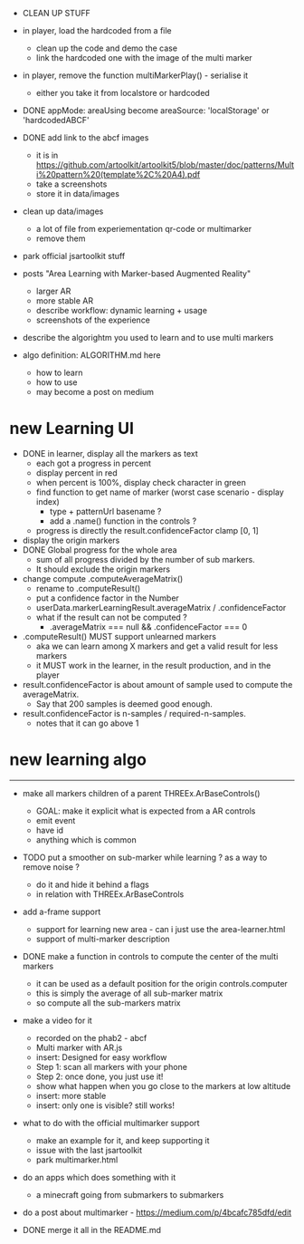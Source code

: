 - CLEAN UP STUFF
- in player, load the hardcoded from a file
  - clean up the code and demo the case
  - link the hardcoded one with the image of the multi marker
- in player, remove the function multiMarkerPlay() - serialise it
  - either you take it from localstore or hardcoded
- DONE appMode: areaUsing become areaSource: 'localStorage' or 'hardcodedABCF'
- DONE add link to the abcf images
  - it is in https://github.com/artoolkit/artoolkit5/blob/master/doc/patterns/Multi%20pattern%20(template%2C%20A4).pdf
  - take a screenshots
  - store it in data/images
- clean up data/images 
  - a lot of file from experiementation qr-code or multimarker
  - remove them

- park official jsartoolkit stuff
- posts "Area Learning with Marker-based Augmented Reality"
  - larger AR
  - more stable AR
  - describe workflow: dynamic learning + usage
  - screenshots of the experience
  
- describe the algorightm you used to learn and to use multi markers
- algo definition: ALGORITHM.md here
  - how to learn
  - how to use 
  - may become a post on medium 







# new Learning UI

- DONE in learner, display all the markers as text
  - each got a progress in percent 
  - display percent in red
  - when percent is 100%, display check character in green
  - find function to get name of marker (worst case scenario - display index)
    - type + patternUrl basename ?
    - add a .name() function in the controls ?
  - progress is directly the result.confidenceFactor clamp [0, 1]
- display the origin markers
- DONE Global progress for the whole area 
  - sum of all progress divided by the number of sub markers.
  - It should exclude the origin markers
- change compute .computeAverageMatrix()
  - rename to .computeResult()
  - put a confidence factor in the Number
  - userData.markerLearningResult.averageMatrix / .confidenceFactor
  - what if the result can not be computed ?
    - .averageMatrix === null && .confidenceFactor === 0
- .computeResult() MUST support unlearned markers
  - aka we can learn among X markers and get a valid result for less markers
  - it MUST work in the learner, in the result production, and in the player
- result.confidenceFactor is about amount of sample used to compute the averageMatrix.
  - Say that 200 samples is deemed good enough.
- result.confidenceFactor is n-samples / required-n-samples.
  - notes that it can go above 1

# new learning algo






---

- make all markers children of a parent THREEx.ArBaseControls()
  - GOAL: make it explicit what is expected from a AR controls
  - emit event
  - have id
  - anything which is common

- TODO put a smoother on sub-marker while learning ? as a way to remove noise ?
  - do it and hide it behind a flags
  - in relation with THREEx.ArBaseControls
- add a-frame support
  - support for learning new area - can i just use the area-learner.html
  - support of multi-marker description


- DONE make a function in controls to compute the center of the multi markers
  - it can be used as a default position for the origin controls.computer
  - this is simply the average of all sub-marker matrix
  - so compute all the sub-markers matrix

- make a video for it
  - recorded on the phab2 - abcf
  - Multi marker with AR.js
  - insert: Designed for easy workflow
  - Step 1: scan all markers with your phone
  - Step 2: once done, you just use it!
  - show what happen when you go close to the markers at low altitude
  - insert: more stable
  - insert: only one is visible? still works!

- what to do with the official multimarker support
  - make an example for it, and keep supporting it
  - issue with the last jsartoolkit
  - park multimarker.html


- do an apps which does something with it
  - a minecraft going from submarkers to submarkers


- do a post about multimarker - https://medium.com/p/4bcafc785dfd/edit



- DONE merge it all in the README.md
